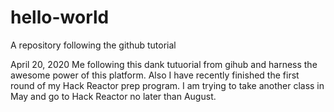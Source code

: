 # hello-world
A repository following the github tutorial

April 20, 2020
Me following this dank tutuorial from gihub and harness the awesome power of this platform. Also I have recently finished the first round of my Hack Reactor prep program. I am trying to take another class in May and go to Hack Reactor no later than August. 
